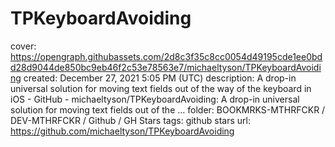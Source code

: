 # TPKeyboardAvoiding

cover: https://opengraph.githubassets.com/2d8c3f35c8cc0054d49195cde1ee0bdd28d9044de850bc9eb46f2c53e78563e7/michaeltyson/TPKeyboardAvoiding
created: December 27, 2021 5:05 PM (UTC)
description: A drop-in universal solution for moving text fields out of the way of the keyboard in iOS - GitHub - michaeltyson/TPKeyboardAvoiding: A drop-in universal solution for moving text fields out of the ...
folder: BOOKMRKS-MTHRFCKR / DEV-MTHRFCKR / Github / GH Stars
tags: github stars
url: https://github.com/michaeltyson/TPKeyboardAvoiding
